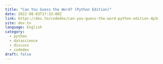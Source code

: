```yaml
---
title: "Can You Guess the Word? (Python Edition)"
date: 2022-08-03T17:33:00Z
link: https://dev.to/codedex/can-you-guess-the-word-python-edition-4p3n?utm_medium=RSS&utm_source=news.12bit.vn
site: dev.to
language: English
category:
  - python
  - datascience
  - discuss
  - codedex
draft: false
---
```

